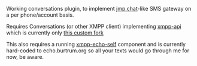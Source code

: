 Working conversations plugin, to implement [jmp.chat](https://jmp.chat/)-like SMS gateway on a per phone/account basis.

Requires Conversations (or other XMPP client) implementing [xmpp-api](https://github.com/moparisthebest/xmpp-api) which is
currently only [this custom fork](https://github.com/moparisthebest/Conversations/tree/xmpp-api)

This also requires a running [xmpp-echo-self](https://github.com/moparisthebest/xmpp-echo-self) component and is currently
hard-coded to echo.burtrum.org so all your texts would go through me for now, be aware.

